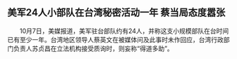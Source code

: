 ## 美军24人小部队在台湾秘密活动一年 蔡当局态度嚣张
　　10月7日，美媒报道，美军驻台部队约有24人，并称这支小规模部队在台时间已有至少一年。台湾地区领导人蔡英文在被媒体问及此事时未作回应，台湾行政部门负责人苏贞昌在立法机构接受质询时，则妄称“得道多助”。

